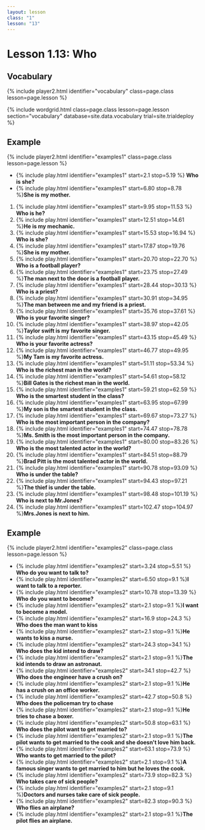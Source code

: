 ```yaml
---
layout: lesson
class: "1"
lesson: "13"
---
```


# Lesson 1.13: Who

## Vocabulary
{% include player2.html identifier="vocabulary" class=page.class lesson=page.lesson %}

{% include wordgrid.html 
		class=page.class 
		lesson=page.lesson 
		section="vocabulary"
		database=site.data.vocabulary 
		trial=site.trialdeploy %}




## Example 
{% include player2.html identifier="examples1" class=page.class lesson=page.lesson %}

-  {% include play.html identifier="examples1" start=2.1 stop=5.19 %} **Who is she?**
-  {% include play.html identifier="examples1" start=6.80 stop=8.78 %}**She is my mother.**
  
1. {% include play.html identifier="examples1" start=9.95 stop=11.53 %} **Who is he?**
2. {% include play.html identifier="examples1" start=12.51 stop=14.61 %}**He is my mechanic.**
3. {% include play.html identifier="examples1" start=15.53 stop=16.94 %} **Who is she?**
4. {% include play.html identifier="examples1" start=17.87 stop=19.76 %}**She is my mother.**
5. {% include play.html identifier="examples1" start=20.70 stop=22.70 %} **Who is a football player?**
6. {% include play.html identifier="examples1" start=23.75 stop=27.49 %}**The man next to the door is a football player.**
7. {% include play.html identifier="examples1" start=28.44 stop=30.13 %} **Who is a priest?**
8. {% include play.html identifier="examples1" start=30.91 stop=34.95 %}**The man between me and my friend is a priest.**
9. {% include play.html identifier="examples1" start=35.76 stop=37.61 %} **Who is your favorite singer?**
10. {% include play.html identifier="examples1" start=38.97 stop=42.05 %}**Taylor swift is my favorite singer.**
11. {% include play.html identifier="examples1" start=43.15 stop=45.49 %} **Who is your favorite actress?**
12. {% include play.html identifier="examples1" start=46.77 stop=49.95 %}**My Tam is my favorite actress.**
13. {% include play.html identifier="examples1" start=51.11 stop=53.34 %} **Who is the richest man in the world?**
14. {% include play.html identifier="examples1" start=54.61 stop=58.12 %}**Bill Gates is the richest man in the world.**
15. {% include play.html identifier="examples1" start=59.21 stop=62.59 %} **Who is the smartest student in the class?**
16. {% include play.html identifier="examples1" start=63.95 stop=67.99 %}**My son is the smartest student in the class.**
17. {% include play.html identifier="examples1" start=69.67 stop=73.27 %} **Who is the most important person in the company?**
18. {% include play.html identifier="examples1" start=74.47 stop=78.78 %}**Ms. Smith is the most important person in the company.**
19. {% include play.html identifier="examples1" start=80.00 stop=83.26 %} **Who is the most talented actor in the world?**
20. {% include play.html identifier="examples1" start=84.51 stop=88.79 %}**Brad Pitt is the most talented actor in the world.**
21. {% include play.html identifier="examples1" start=90.78 stop=93.09 %} **Who is under the table?**
22. {% include play.html identifier="examples1" start=94.43 stop=97.21 %}**The thief is under the table.**
23. {% include play.html identifier="examples1" start=98.48 stop=101.19 %} **Who is next to Mr.Jones?**
24. {% include play.html identifier="examples1" start=102.47 stop=104.97 %}**Mrs.Jones is next to him.**


## Example 
{% include player2.html identifier="examples2" class=page.class lesson=page.lesson %}

- {% include play.html identifier="examples2" start=3.24 stop=5.51 %} **Who do you want to talk to?**
- {% include play.html identifier="examples2" start=6.50 stop=9.1 %}**I want to talk to a reporter.**
- {% include play.html identifier="examples2" start=10.78 stop=13.39 %} **Who do you want to become?**
- {% include play.html identifier="examples2" start=2.1 stop=9.1 %}**I want to become a model.**
- {% include play.html identifier="examples2" start=16.9 stop=24.3 %} **Who does the man want to kiss**
- {% include play.html identifier="examples2" start=2.1 stop=9.1 %}**He wants to kiss a nurse.**
- {% include play.html identifier="examples2" start=24.3 stop=34.1 %} **Who does the kid intend to draw?**
- {% include play.html identifier="examples2" start=2.1 stop=9.1 %}**The kid intends to draw an astronaut.**
- {% include play.html identifier="examples2" start=34.1 stop=42.7 %} **Who does the engineer have a crush on?**
- {% include play.html identifier="examples2" start=2.1 stop=9.1 %}**He has a crush on an office worker.**
- {% include play.html identifier="examples2" start=42.7 stop=50.8 %} **Who does the policeman try to chase**
- {% include play.html identifier="examples2" start=2.1 stop=9.1 %}**He tries to chase a boxer.**
- {% include play.html identifier="examples2" start=50.8 stop=63.1 %} **Who does the pilot want to get married to?**
- {% include play.html identifier="examples2" start=2.1 stop=9.1 %}**The pilot wants to get married to the cook and she doesn't love him back.**
- {% include play.html identifier="examples2" start=63.1 stop=73.9 %} **Who wants to get married to the pilot?**
- {% include play.html identifier="examples2" start=2.1 stop=9.1 %}**A famous singer wants to get married to him but he loves the cook.**
- {% include play.html identifier="examples2" start=73.9 stop=82.3 %} **Who takes care of sick people?**
- {% include play.html identifier="examples2" start=2.1 stop=9.1 %}**Doctors and nurses take care of sick people.**
- {% include play.html identifier="examples2" start=82.3 stop=90.3 %} **Who flies an airplane?**
- {% include play.html identifier="examples2" start=2.1 stop=9.1 %}**The pilot flies an airplane.**


 